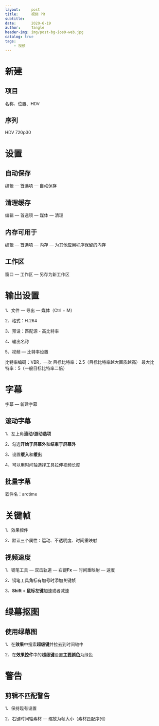 ```yaml
---
layout:     post
title:      视频 PR
subtitle:   
date:       2020-6-19
author:     Tangle
header-img: img/post-bg-ios9-web.jpg
catalog: true
tags:
    - 视频
---
```


# 新建

## 项目

名称、位置、HDV

## 序列

HDV 720p30

# 设置

## 自动保存

编辑 — 首选项 — 自动保存

## 清理缓存

编辑 — 首选项 — 媒体 — 清理

## 内存可用于

编辑 — 首选项 — 内存 — 为其他应用程序保留的内存

## 工作区

窗口 — 工作区 — 另存为新工作区

# 输出设置

1、文件 — 导出 — 媒体（Ctrl + M）

2、格式：H.264

3、预设：匹配源 - 高比特率

4、输出名称

5、视频 — 比特率设置

比特率编码：VBR，一次
目标比特率：2.5（目标比特率越大画质越高）
最大比特率：5（一般目标比特率二倍）

# 字幕

字幕 — 新建字幕

## 滚动字幕

1、左上角**滚动/游动选项**

2、勾选**开始于屏幕外**和**结束于屏幕外**

3、设置**缓入**和**缓出**

4、可以用时间轴选择工具拉伸视频长度

## 批量字幕

软件名：arctime

# 关键帧

1、效果控件

2、默认三个属性：运动、不透明度、时间重映射

## 视频速度

1、钢笔工具 — 双击轨道 — 右键**Fx** — 时间重映射 — 速度

2、钢笔工具角标有加号时添加关键帧

3、**Shift + 鼠标左键**加速或者减速

# 绿幕抠图

## 使用绿幕图

1、在**效果**中搜索**超级键**并拉去到时间轴中

2、在**效果控件**中的**超级键**设置**主要颜色**为绿色

# 警告

## 剪辑不匹配警告

1、保持现有设置

2、右键时间轴素材 — 缩放为帧大小（素材匹配序列）
